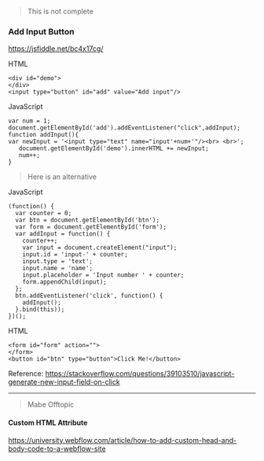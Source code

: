 > This is not complete

### Add Input Button

https://jsfiddle.net/bc4x17cg/

HTML
```
<div id="demo">
</div>
<input type="button" id="add" value="Add input"/>
```

JavaScript
```
var num = 1;
document.getElementById('add').addEventListener("click",addInput);
function addInput(){
var newInput = '<input type="text" name="input'+num+'"/><br> <br>';
   document.getElementById('demo').innerHTML += newInput;  
   num++;
}
```

> Here is an alternative

JavaScript
```
(function() {
  var counter = 0;
  var btn = document.getElementById('btn');
  var form = document.getElementById('form');
  var addInput = function() {
    counter++;
    var input = document.createElement("input");
    input.id = 'input-' + counter;
    input.type = 'text';
    input.name = 'name';
    input.placeholder = 'Input number ' + counter;
    form.appendChild(input);
  };
  btn.addEventListener('click', function() {
    addInput();
  }.bind(this));
})();
```

HTML
```
<form id="form" action="">
</form>
<button id="btn" type="button">Click Me!</button>
```

Reference: https://stackoverflow.com/questions/39103510/javascript-generate-new-input-field-on-click


---

> Mabe Offtopic

#### Custom HTML Attribute
https://university.webflow.com/article/how-to-add-custom-head-and-body-code-to-a-webflow-site

